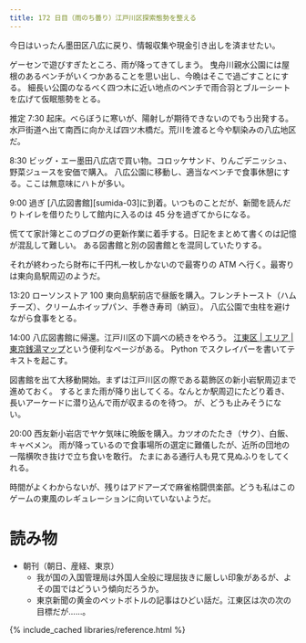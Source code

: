 ```yaml
---
title: 172 日目（雨のち曇り）江戸川区探索態勢を整える
---
```


今日はいったん墨田区八広に戻り、情報収集や現金引き出しを済ませたい。

ゲーセンで遊びすぎたところ、雨が降ってきてしまう。
曳舟川親水公園には屋根のあるベンチがいくつかあることを思い出し、今晩はそこで過ごすことにする。
細長い公園のなるべく四つ木に近い地点のベンチで雨合羽とブルーシートを広げて仮眠態勢をとる。

推定 7:30 起床。べらぼうに寒いが、陽射しが期待できないのでもう出発する。
水戸街道へ出て南西に向かえば四ツ木橋だ。荒川を渡ると今や馴染みの八広地区だ。

8:30 ビッグ・エー墨田八広店で買い物。コロッケサンド、りんごデニッシュ、野菜ジュースを安価で購入。
八広公園に移動し、適当なベンチで食事休憩にする。ここは無意味にハトが多い。

9:00 過ぎ [八広図書館][sumida-03]に到着。いつものことだが、新聞を読んだりトイレを借りたりして館内に入るのは 45 分を過ぎてからになる。

慌てて家計簿とこのブログの更新作業に着手する。日記をまとめて書くのは記憶が混乱して難しい。
ある図書館と別の図書館とを混同していたりする。

それが終わったら財布に千円札一枚しかないので最寄りの ATM へ行く。最寄りは東向島駅周辺のようだ。

13:20 ローソンストア 100 東向島駅前店で昼飯を購入。フレンチトースト（ハムチーズ）、クリームホイップパン、手巻き寿司（納豆）。
八広公園で虫柱を避けながら食事をとる。

14:00 八広図書館に帰還。江戸川区の下調べの続きをやろう。
[江東区 | エリア | 東京銭湯マップ](http://www.1010.or.jp/map/archives/area/%e6%b1%9f%e6%9d%b1%e5%8c%ba)という便利なページがある。
Python でスクレイパーを書いてテキストを起こす。

図書館を出て大移動開始。まずは江戸川区の際である葛飾区の新小岩駅周辺まで進めておく。
するとまた雨が降り出してくる。なんとか駅周辺にたどり着き、長いアーケードに潜り込んで雨が収まるのを待つ。
が、どうも止みそうにない。

20:00 西友新小岩店でヤケ気味に晩飯を購入。カツオのたたき（サク）、白飯、キャベメン。
雨が降っているので食事場所の選定に難儀したが、近所の団地の一階横吹き抜けで立ち食いを敢行。
たまにある通行人も見て見ぬふりをしてくれる。

時間がよくわからないが、残りはアドアーズで麻雀格闘倶楽部。どうも私はこのゲームの東風のレギュレーションに向いていないようだ。

# 読み物

* 朝刊（朝日、産経、東京）
  * 我が国の入国管理局は外国人全般に理屈抜きに厳しい印象があるが、よその国ではどういう傾向だろうか。
  * 東京新聞の黄金のペットボトルの記事はひどい話だ。江東区は次の次の目標だが……。

{% include_cached libraries/reference.html %}
